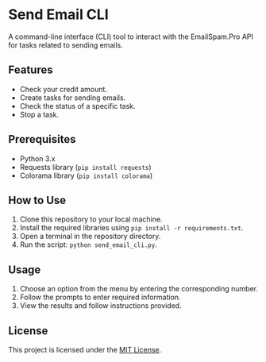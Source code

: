 # Send Email CLI

A command-line interface (CLI) tool to interact with the EmailSpam.Pro API for tasks related to sending emails.

## Features

- Check your credit amount.
- Create tasks for sending emails.
- Check the status of a specific task.
- Stop a task.

## Prerequisites

- Python 3.x
- Requests library (`pip install requests`)
- Colorama library (`pip install colorama`)

## How to Use

1. Clone this repository to your local machine.
2. Install the required libraries using `pip install -r requirements.txt`.
3. Open a terminal in the repository directory.
4. Run the script: `python send_email_cli.py`.

## Usage

1. Choose an option from the menu by entering the corresponding number.
2. Follow the prompts to enter required information.
3. View the results and follow instructions provided.

## License

This project is licensed under the [MIT License](LICENSE).
